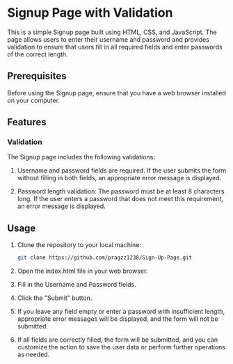 # Signup Page with Validation

This is a simple Signup page built using HTML, CSS, and JavaScript. The page allows users to enter their username and password and provides validation to ensure that users fill in all required fields and enter passwords of the correct length.


## Prerequisites

Before using the Signup page, ensure that you have a web browser installed on your computer.

## Features

### Validation

The Signup page includes the following validations:

1. Username and password fields are required. If the user submits the form without filling in both fields, an appropriate error message is displayed.

2. Password length validation: The password must be at least 8 characters long. If the user enters a password that does not meet this requirement, an error message is displayed.

## Usage

1. Clone the repository to your local machine:

   ```bash
   git clone https://github.com/pragzz1238/Sign-Up-Page.git
   ```
2. Open the index.html file in your web browser.
3. Fill in the Username and Password fields.
4. Click the "Submit" button.
5. If you leave any field empty or enter a password with insufficient length, appropriate error messages will be displayed, and the form will not be submitted.
6. If all fields are correctly filled, the form will be submitted, and you can customize the action to save the user data or perform further operations as needed.

